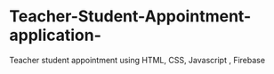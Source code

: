 # Teacher-Student-Appointment-application-
Teacher student appointment using HTML, CSS, Javascript , Firebase   

